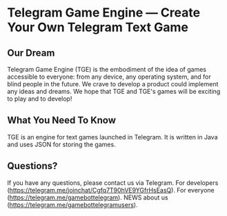 Telegram Game Engine — Create Your Own Telegram Text Game
==================================================

Our Dream
--------------------------------------
Telegram Game Engine (TGE) is the embodiment of the idea of games accessible to everyone: from any device, any operating system, and for blind people in the future. We crave to develop a product could implement any ideas and dreams. We hope that TGE and TGE's games will be exciting to play and to develop!

What You Need To Know
--------------------------------------
TGE is an engine for text games launched in Telegram. It is written in Java and uses JSON for storing the games.

Questions?
--------------------------------------
If you have any questions, please contact us via Telegram. 
For developers (https://telegram.me/joinchat/Cgfq7T90hVE9YGfrHsEasQ).
For everyone (https://telegram.me/gamebottelegram).
NEWS about us (https://telegram.me/gamebottelegramusers).


